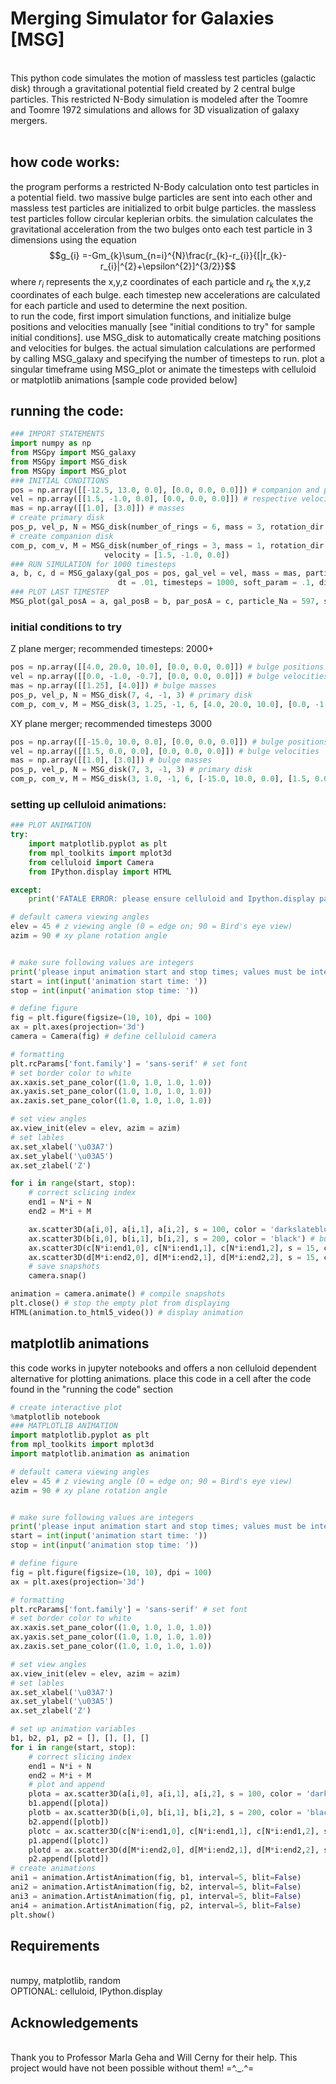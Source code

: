 # Merging Simulator for Galaxies [MSG]
<br> This python code simulates the motion of massless test particles (galactic disk) through a gravitational potential field created by 2 central bulge particles. This restricted N-Body simulation is modeled after the Toomre and Toomre 1972 simulations and allows for 3D visualization of galaxy mergers.
<br>
<br>
## how code works:
the program performs a restricted N-Body calculation onto test particles in a potential field. two massive bulge particles are sent into each other and massless test particles are initialized to orbit bulge particles. the massless test particles follow circular keplerian orbits. the simulation calculates the gravitational acceleration from the two bulges onto each test particle in 3 dimensions using the equation 
<br> 
$$g_{i} =-Gm_{k}\sum_{n=i}^{N}\frac{r_{k}-r_{i}}{[|r_{k}-r_{i}|^{2}+\epsilon^{2}]^{3/2}}$$
where $r_{i}$ represents the x,y,z coordinates of each particle and $r_{k}$ the x,y,z coordinates of each bulge. each timestep new accelerations are calculated for each particle and used to determine the next position.
<br>
to run the code, first import simulation functions, and initialize bulge positions and velocities manually [see "initial conditions to try" for sample initial conditions]. use MSG_disk to automatically create matching positions and velocities for bulges. the actual simulation calculations are performed by calling MSG_galaxy and specifying the number of timesteps to run. plot a singular timeframe using MSG_plot or animate the timesteps with celluloid or matplotlib animations [sample code provided below]
## running the code:
```python
### IMPORT STATEMENTS
import numpy as np
from MSGpy import MSG_galaxy
from MSGpy import MSG_disk
from MSGpy import MSG_plot
### INITIAL CONDITIONS 
pos = np.array([[-12.5, 13.0, 0.0], [0.0, 0.0, 0.0]]) # companion and primary galaxy positions
vel = np.array([[1.5, -1.0, 0.0], [0.0, 0.0, 0.0]]) # respective velocities 
mas = np.array([[1.0], [3.0]]) # masses
# create primary disk
pos_p, vel_p, N = MSG_disk(number_of_rings = 6, mass = 3, rotation_dir = -1, density = 3.7) 
# create companion disk 
com_p, com_v, M = MSG_disk(number_of_rings = 3, mass = 1, rotation_dir = -1, density = 6, origin = [-12.5, 13.0, 0.0], 
                     velocity = [1.5, -1.0, 0.0])
### RUN SIMULATION for 1000 timesteps
a, b, c, d = MSG_galaxy(gal_pos = pos, gal_vel = vel, mass = mas, particle_pos = pos_p, particle_vel = vel_p, 
                        dt = .01, timesteps = 1000, soft_param = .1, disk2 = com_p, diskvel = com_v) # CHANGE TIMESTEPS HERE
### PLOT LAST TIMESTEP
MSG_plot(gal_posA = a, gal_posB = b, par_posA = c, particle_Na = 597, step = 999,  par_posB = d, particle_Nb = 324, tails = True, elev = 45, azim = 90)
```
### initial conditions to try
Z plane merger; recommended timesteps: 2000+
```python
pos = np.array([[4.0, 20.0, 10.0], [0.0, 0.0, 0.0]]) # bulge positions
vel = np.array([[0.0, -1.0, -0.7], [0.0, 0.0, 0.0]]) # bulge velocities
mas = np.array([[1.25], [4.0]]) # bulge masses
pos_p, vel_p, N = MSG_disk(7, 4, -1, 3) # primary disk
com_p, com_v, M = MSG_disk(3, 1.25, -1, 6, [4.0, 20.0, 10.0], [0.0, -1.0, -0.7]) # companion disk
```
XY plane merger; recommended timesteps 3000
```python
pos = np.array([[-15.0, 10.0, 0.0], [0.0, 0.0, 0.0]]) # bulge positions
vel = np.array([[1.5, 0.0, 0.0], [0.0, 0.0, 0.0]]) # bulge velocities
mas = np.array([[1.0], [3.0]]) # bulge masses
pos_p, vel_p, N = MSG_disk(7, 3, -1, 3) # primary disk
com_p, com_v, M = MSG_disk(3, 1.0, -1, 6, [-15.0, 10.0, 0.0], [1.5, 0.0, 0.0]) # companion disk
``` 

### setting up celluloid animations:
```python
### PLOT ANIMATION
try:
    import matplotlib.pyplot as plt
    from mpl_toolkits import mplot3d
    from celluloid import Camera
    from IPython.display import HTML

except:
    print('FATALE ERROR: please ensure celluloid and Ipython.display packages are pip installed \n /ᐠ=ᆽ=ᐟ\ <(hisss.....)')

# default camera viewing angles
elev = 45 # z viewing angle (0 = edge on; 90 = Bird's eye view)
azim = 90 # xy plane rotation angle


# make sure following values are integers
print('please input animation start and stop times; values must be integers within timestep range: ',' \n ex: \n start: 800 \n stop: 850')
start = int(input('animation start time: '))
stop = int(input('animation stop time: '))

# define figure
fig = plt.figure(figsize=(10, 10), dpi = 100)
ax = plt.axes(projection='3d')
camera = Camera(fig) # define celluloid camera

# formatting
plt.rcParams['font.family'] = 'sans-serif' # set font
# set border color to white
ax.xaxis.set_pane_color((1.0, 1.0, 1.0, 1.0))
ax.yaxis.set_pane_color((1.0, 1.0, 1.0, 1.0))
ax.zaxis.set_pane_color((1.0, 1.0, 1.0, 1.0))

# set view angles
ax.view_init(elev = elev, azim = azim)
# set lables
ax.set_xlabel('\u03A7')
ax.set_ylabel('\u03A5')
ax.set_zlabel('Z')

for i in range(start, stop):
    # correct sclicing index
    end1 = N*i + N
    end2 = M*i + M

    ax.scatter3D(a[i,0], a[i,1], a[i,2], s = 100, color = 'darkslateblue') # bulge 1
    ax.scatter3D(b[i,0], b[i,1], b[i,2], s = 200, color = 'black') # bulge 2
    ax.scatter3D(c[N*i:end1,0], c[N*i:end1,1], c[N*i:end1,2], s = 15, color = 'darkorchid') # primary disk
    ax.scatter3D(d[M*i:end2,0], d[M*i:end2,1], d[M*i:end2,2], s = 15, color = 'slateblue') # companion disk 
    # save snapshots
    camera.snap()

animation = camera.animate() # compile snapshots
plt.close() # stop the empty plot from displaying
HTML(animation.to_html5_video()) # display animation
```

## matplotlib animations
this code works in jupyter notebooks and offers a non celluloid dependent alternative for plotting animations. place this code in a cell after the code found in the "running the code" section
```python
# create interactive plot
%matplotlib notebook
### MATPLOTLIB ANIMATION 
import matplotlib.pyplot as plt
from mpl_toolkits import mplot3d
import matplotlib.animation as animation

# default camera viewing angles
elev = 45 # z viewing angle (0 = edge on; 90 = Bird's eye view)
azim = 90 # xy plane rotation angle


# make sure following values are integers
print('please input animation start and stop times; values must be integers within timestep range: ',' \n ex: \n start: 800 \n stop: 850')
start = int(input('animation start time: '))
stop = int(input('animation stop time: '))

# define figure
fig = plt.figure(figsize=(10, 10), dpi = 100)
ax = plt.axes(projection='3d')

# formatting
plt.rcParams['font.family'] = 'sans-serif' # set font
# set border color to white
ax.xaxis.set_pane_color((1.0, 1.0, 1.0, 1.0))
ax.yaxis.set_pane_color((1.0, 1.0, 1.0, 1.0))
ax.zaxis.set_pane_color((1.0, 1.0, 1.0, 1.0))

# set view angles
ax.view_init(elev = elev, azim = azim)
# set lables
ax.set_xlabel('\u03A7')
ax.set_ylabel('\u03A5')
ax.set_zlabel('Z')

# set up animation variables
b1, b2, p1, p2 = [], [], [], []
for i in range(start, stop):
    # correct slicing index
    end1 = N*i + N
    end2 = M*i + M
    # plot and append
    plota = ax.scatter3D(a[i,0], a[i,1], a[i,2], s = 100, color = 'darkslateblue') # bulges
    b1.append([plota])
    plotb = ax.scatter3D(b[i,0], b[i,1], b[i,2], s = 200, color = 'black') # bulge 1 
    b2.append([plotb])
    plotc = ax.scatter3D(c[N*i:end1,0], c[N*i:end1,1], c[N*i:end1,2], s = 15, color = 'darkorchid') # bulge 1 
    p1.append([plotc])
    plotd = ax.scatter3D(d[M*i:end2,0], d[M*i:end2,1], d[M*i:end2,2], s = 15, color = 'slateblue') # bulge 1 
    p2.append([plotd])
# create animations        
ani1 = animation.ArtistAnimation(fig, b1, interval=5, blit=False)
ani2 = animation.ArtistAnimation(fig, b2, interval=5, blit=False)
ani3 = animation.ArtistAnimation(fig, p1, interval=5, blit=False)
ani4 = animation.ArtistAnimation(fig, p2, interval=5, blit=False)
plt.show()
```
## Requirements
<br>numpy, matplotlib, random
<br>OPTIONAL: celluloid, IPython.display
## Acknowledgements
<br>Thank you to Professor Marla Geha and Will Cerny for their help. This project would have not been possible without them! =^._.^=
